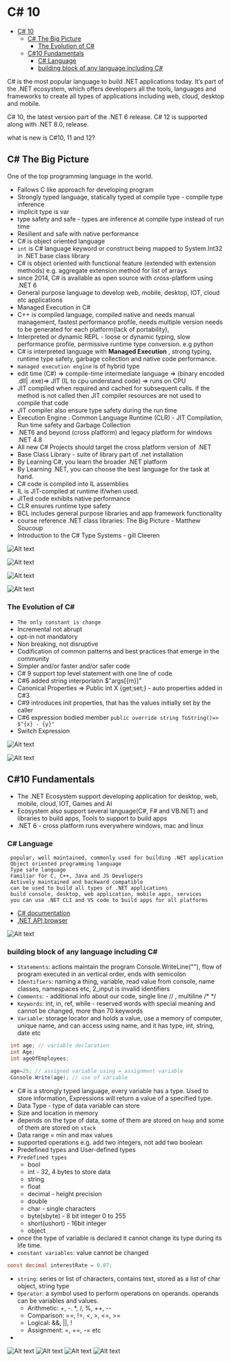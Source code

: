 # C# 10

- [C# 10](#c-10)
  - [C# The Big Picture](#c-the-big-picture)
    - [The Evolution of C#](#the-evolution-of-c)
  - [C#10 Fundamentals](#c10-fundamentals)
    - [C# Language](#c-language)
    - [building block of any language including C#](#building-block-of-any-language-including-c)


C# is the most popular language to build .NET applications today. It’s part of the .NET ecosystem, which offers developers all the tools, languages and frameworks to create all types of applications including web, cloud, desktop and mobile.

 C# 10, the latest version part of the .NET 6 release. C# 12 is supported along with .NET 8.0, release.

 what is new is C#10, 11 and 12?

 ## C# The Big Picture
 One of the top programming language in the world.

 - Fallows C like approach for developing program
 - Strongly typed language, statically typed at compile type - compile type inference
 - implicit type is var
 - type safety and safe - types are inference at compile type instead of run time
 - Resilient and safe with native performance 
 - C# is object oriented language
 - `int` is C# language keyword or construct being mapped to System.Int32 in .NET base class library
 - C# is object oriented with functional feature (extended with extension methods) e.g. aggregate extension method for list of arrays
 - since 2014, C# is available as open source with cross-platform using .NET 6
 - General purpose language to develop web, mobile, desktop, IOT, cloud etc applications
 - Managed Execution in C#
 - C++ is compiled language, compiled native and needs manual management, fastest performance profile, needs multiple version needs to be generated for each platform(lack of portability), 
 - Interpreted or dynamic REPL - loose or dynamic typing, slow performance profile, permissive runtime type conversion. e.g python
 - C# is interpreted language with **Managed Execution** , strong typing, runtime type safety, garbage collection and native code performance.
 - `managed execution engine` is of hybrid type
 - edit time (C#) => compile-time intermediate language => (binary encoded .dll| .exe)=> JIT (IL to cpu understand code) => runs on CPU 
 - JIT compiled when required and cached for subsequent calls. if the method is not called then JIT compiler resources are not used to compile that code
 - JIT compiler also ensure type safety during the run time
 - Execution Engine : Common Language Runtime (CLR) - JIT Compilation, Run time safety and Garbage Collection
 - .NET6 and beyond (cross platform) and legacy  platform for windows .NET 4.8
 - All new C# Projects should target the cross platform version of .NET
 - Base Class Library - suite of library part of .net installation
 - By Learning C#, you learn the broader .NET platform
 - By Learning .NET, you can choose the best language for the task at hand.
 - C# code is compiled into IL assemblies
 - IL is JIT-compiled at runtime if/when used.
 - JITed code exhibits native performance
 - CLR ensures runtime type safety
 - BCL includes general purpose libraries and app framework functionality
 - course reference .NET class libraries: The Big Picture - Matthew Soucoup
 - Introduction to the C# Type Systems - gill Cleeren

![Alt text](docs/2023-11-27_18h02_23.png)

![Alt text](docs/2023-11-27_18h08_43.png)

![Alt text](docs/2023-11-27_18h14_43.png)

![Alt text](docs/2023-11-27_18h16_33.png)

### The Evolution of C#
- `The only constant is change`
- Incremental not abrupt
- opt-in not mandatory
- Non breaking, not disruptive
- Codification of common patterns and best practices that emerge in the community
- Simpler and/or faster and/or safer code
- C# 9 support top level statement with one line of code
- C#6 added string interporlatin $"args[{m}]"
- Canonical Properties => Public int X {get;set;} - auto properties added in C#3
- C#9 introduces init properties, that has the values initially set by the caller
- C#6 expression bodied member `public override string ToString()=> $"{x} - {y}"`
- Switch Expression 
  
![Alt text](<docs/switch expression.png>)

![Alt text](docs/2024-01-03_19h46_10.png)

## C#10 Fundamentals
 - The .NET Ecosystem support developing application for desktop, web, mobile, cloud, IOT, Games and AI
 - Ecosystem also support several language(C#, F# and VB.NET) and libraries to build apps, Tools to support to build apps
 - .NET 6 - cross platform runs everywhere windows, mac and linux
### C# Language
     popular, well maintained, commonly used for building .NET application
     Object oriented programming language
     Type safe language
     Familiar for C, C++, Java and JS Developers
     Actively maintained and backward compatible
     can be used to build all types of .NET applications
     build console, desktop, web application, mobile apps, services
     you can use .NET CLI and VS code to build apps for all platforms
- [C# documentation](https://docs.microsoft.com/en-us/dotnet/csharp)
- [.NET API browser](https://learn.microsoft.com/en-us/dotnet/api/)

![Alt text](<docs/Csharp_actively maintianed.png>)

### building block of any language including C#
- `Statements`: actions maintain the program Console.WriteLine(""), flow of program executed in an vertical order, ends with semicolon
- `Identifiers`: naming a thing, variable, read value from console, name classes, namespaces etc, 2_input is invalid identifiers
- `Comments`: - additional info about our code, single line // , multiline /* */
- `Keywords`: int, in, ref, while - reserved words with special meaning and cannot be changed, more than 70 keywords
- `Variable`: storage locator and holds a value, use a memory of computer, unique name, and can access using name, and it has type, int, string, date etc
 ```cs 
  int age; // variable declaration
  int Age;
  int ageOfEmployees;

  age=25; // assigned variable using = assignment variable
  Console.Write(age); // use of variable
  ```
- C# is a strongly typed language, every variable has a type. Used to store information, Expressions will return a value of a specified type.
- Data Type - type of data variable can store
- Size and location in memory
- depends on the type of data, some of them are stored on `heap` and some of them are stored on `stack`
- Data range = min and max values
- supported operations e.g. add two integers, not add two boolean
- Predefined types and User-defined types
- `Predefined types`
  - bool
  - int - 32, 4 bytes to store data
  - string
  - float
  - decimal - height precision
  - double
  - char - single characters
  - byte(sbyte) - 8 bit integer 0 to 255
  - short(ushort) - 16bit integer
  - object
- once the type of variable is declared it cannot change its type during its life time.
- `constant variables`: value cannot be changed
 ```cs
 const decimal interestRate = 0.07;
 ```
 - `string`: series or list of characters, contains text, stored as a list of char object, string type
 - `Operator`: a symbol used to perform operations on operands. operands can be variables and values.
   - Arithmetic: +, -. *, /, %, ++, --
   - Comparison: ==, !=, <, >, <=, >=
   - Logical: &&, ||, !
   - Assignment: =, +=, -= etc
-

![Alt text](docs/2024-01-13_17h22_09.png)
![Alt text](docs/2024-01-13_16h49_41.png)
![Alt text](docs/2024-01-13_17h38_19.png)
![Alt text](docs/2024-01-13_17h39_31.png)